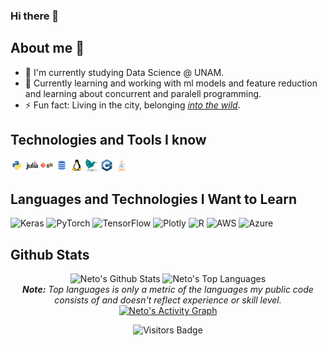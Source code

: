 ### Hi there 👋

<!--
**neto-riga/neto-riga** is a ✨ _special_ ✨ repository because its `README.md` (this file) appears on your GitHub profile.

Here are some ideas to get you started:


- 👯 I’m looking to collaborate on ...
- 🤔 I’m looking for help with ...
- 💬 Ask me about ...
- 😄 Pronouns: ...
-->
## About me 🕺
- 🔭 I'm currently studying Data Science @ UNAM.
- 🌱 Currently learning and working with ml models and feature reduction and learning about concurrent and paralell programming.
- ⚡ Fun fact: Living in the city, belonging [*into the wild*](https://www.imdb.com/title/tt0758758/).

## Technologies and Tools I know
<code><img height="20" src="https://raw.githubusercontent.com/github/explore/80688e429a7d4ef2fca1e82350fe8e3517d3494d/topics/python/python.png"></code>
<code><img height="20" src="https://raw.githubusercontent.com/github/explore/80688e429a7d4ef2fca1e82350fe8e3517d3494d/topics/julia/julia.png"></code>
<code><img height="20" src="https://raw.githubusercontent.com/github/explore/80688e429a7d4ef2fca1e82350fe8e3517d3494d/topics/git/git.png"></code>
<code><img height="20" src="https://raw.githubusercontent.com/github/explore/80688e429a7d4ef2fca1e82350fe8e3517d3494d/topics/sql/sql.png"></code>
<code><img height="20" src="https://raw.githubusercontent.com/github/explore/80688e429a7d4ef2fca1e82350fe8e3517d3494d/topics/linux/linux.png"></code>
<code><img height="20" src="https://raw.githubusercontent.com/github/explore/80688e429a7d4ef2fca1e82350fe8e3517d3494d/topics/latex/latex.png"></code>
<code><img height="20" src="https://raw.githubusercontent.com/github/explore/80688e429a7d4ef2fca1e82350fe8e3517d3494d/topics/cpp/cpp.png"></code>
<code><img height="20" src="https://raw.githubusercontent.com/github/explore/80688e429a7d4ef2fca1e82350fe8e3517d3494d/topics/java/java.png"></code>

## Languages and Technologies I Want to Learn
![Keras](https://img.shields.io/badge/Keras-%23D00000.svg?style=for-the-badge&logo=Keras&logoColor=white)
![PyTorch](https://img.shields.io/badge/PyTorch-%23EE4C2C.svg?style=for-the-badge&logo=PyTorch&logoColor=white)
![TensorFlow](https://img.shields.io/badge/TensorFlow-%23FF6F00.svg?style=for-the-badge&logo=TensorFlow&logoColor=white)
![Plotly](https://img.shields.io/badge/Plotly-%233F4F75.svg?style=for-the-badge&logo=plotly&logoColor=white)
![R](https://img.shields.io/badge/r-%23276DC3.svg?style=for-the-badge&logo=r&logoColor=white)
![AWS](https://img.shields.io/badge/AWS-%23FF9900.svg?style=for-the-badge&logo=amazon-aws&logoColor=white)
![Azure](https://img.shields.io/badge/azure-%230072C6.svg?style=for-the-badge&logo=azure-devops&logoColor=white)


## Github Stats
<div align="center">
<img  alt="Neto's Github Stats"  src="https://github-readme-stats.vercel.app/api?username=neto-riga&show_icons=true&include_all_commits=true&count_private=true&theme=react&title_color=4584b6&icon_color=FF7900&hide_border=true&count_private=true"  height="170"/>
<img  alt="Neto's Top Languages"  src="https://github-readme-stats.vercel.app/api/top-langs/?username=neto-riga&langs_count=10&layout=compact&theme=react&title_color=4584b6&hide_border=true&include_all_commits=true"  height="170"/>
<br/>
<i><b>Note:</b> Top languages is only a metric of the languages my public code consists of and doesn't reflect experience or skill level.</i>
<br/>
 <a href="#"><img alt="Neto's Activity Graph" src="https://activity-graph.herokuapp.com/graph?username=neto-riga&custom_title=Contribution%20Graph&theme=react-dark&bg_color=0D1117&color=b5bfff&line=FF7900&point=f1fa8c&hide_border=true" height="350"/></a>
<br/>
 
<p align="center">
 <img src="https://komarev.com/ghpvc/?username=neto-riga&style=flat&color=orange" alt="Visitors Badge"/>
</p>
